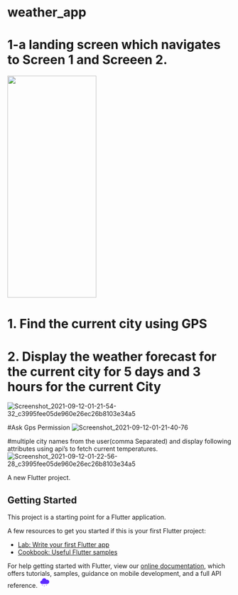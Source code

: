 # weather_app
# 1-a landing screen which navigates to Screen 1 and Screeen 2.
<img src="https://user-images.githubusercontent.com/69732659/132966258-f4479efb-3770-458e-a790-3ee58d02eb4b.jpg" data-canonical-src="https://gyazo.com/eb5c5741b6a9a16c692170a41a49c858.png" width="200" height="500" />



# 1. Find the current city using GPS
# 2. Display the weather forecast for the current city for 5 days and 3 hours for the current City
![Screenshot_2021-09-12-01-21-54-32_c3995fee05de960e26ec26b8103e34a5](https://user-images.githubusercontent.com/69732659/132966340-98dd5803-4792-4e5b-a1bb-a3e17c15c4ba.jpg)

#Ask Gps Permission
![Screenshot_2021-09-12-01-21-40-76](https://user-images.githubusercontent.com/69732659/132966364-0f820f52-88d2-437a-a6bd-4547880b490f.jpg)

#multiple city names from the user(comma Separated) and display following attributes using api’s to fetch current temperatures.
![Screenshot_2021-09-12-01-22-56-28_c3995fee05de960e26ec26b8103e34a5](https://user-images.githubusercontent.com/69732659/132966376-e78dfe2e-a2dd-477b-82b6-fc21696c029a.jpg)





A new Flutter project.

## Getting Started

This project is a starting point for a Flutter application.

A few resources to get you started if this is your first Flutter project:

- [Lab: Write your first Flutter app](https://flutter.dev/docs/get-started/codelab)
- [Cookbook: Useful Flutter samples](https://flutter.dev/docs/cookbook)

For help getting started with Flutter, view our
[online documentation](https://flutter.dev/docs), which offers tutorials,
samples, guidance on mobile development, and a full API reference.
![fffff!](assets/images/filled_rainy_cloud.png)
